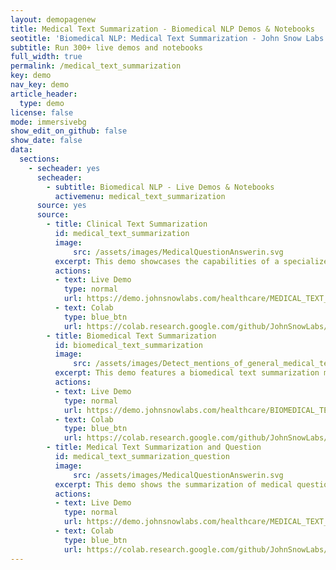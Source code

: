 ```yaml
---
layout: demopagenew
title: Medical Text Summarization - Biomedical NLP Demos & Notebooks
seotitle: 'Biomedical NLP: Medical Text Summarization - John Snow Labs'
subtitle: Run 300+ live demos and notebooks
full_width: true
permalink: /medical_text_summarization
key: demo
nav_key: demo
article_header:
  type: demo
license: false
mode: immersivebg
show_edit_on_github: false
show_date: false
data:
  sections:  
    - secheader: yes
      secheader:
        - subtitle: Biomedical NLP - Live Demos & Notebooks
          activemenu: medical_text_summarization
      source: yes
      source:
        - title: Clinical Text Summarization
          id: medical_text_summarization
          image: 
              src: /assets/images/MedicalQuestionAnswerin.svg
          excerpt: This demo showcases the capabilities of a specialized summarization model that has been trained specifically for medical text.
          actions:
          - text: Live Demo
            type: normal
            url: https://demo.johnsnowlabs.com/healthcare/MEDICAL_TEXT_SUMMARIZATION/
          - text: Colab
            type: blue_btn
            url: https://colab.research.google.com/github/JohnSnowLabs/spark-nlp-workshop/blob/master/tutorials/Certification_Trainings/Healthcare/32.Medical_Text_Summarization.ipynb
        - title: Biomedical Text Summarization
          id: biomedical_text_summarization
          image: 
              src: /assets/images/Detect_mentions_of_general_medical_terms.svg
          excerpt: This demo features a biomedical text summarization model that can effectively summarize complex medical information into concise summaries.
          actions:
          - text: Live Demo
            type: normal
            url: https://demo.johnsnowlabs.com/healthcare/BIOMEDICAL_TEXT_SUMMARIZATION/
          - text: Colab
            type: blue_btn
            url: https://colab.research.google.com/github/JohnSnowLabs/spark-nlp-workshop/blob/master/tutorials/Certification_Trainings/Healthcare/32.Medical_Text_Summarization.ipynb         
        - title: Medical Text Summarization and Question
          id: medical_text_summarization_question
          image: 
              src: /assets/images/MedicalQuestionAnswerin.svg
          excerpt: This demo shows the summarization of medical questions and the generation of relevant summaries and questions.
          actions:
          - text: Live Demo
            type: normal
            url: https://demo.johnsnowlabs.com/healthcare/MEDICAL_TEXT_SUMMARIZATION_QA/
          - text: Colab
            type: blue_btn
            url: https://colab.research.google.com/github/JohnSnowLabs/spark-nlp-workshop/blob/master/tutorials/Certification_Trainings/Healthcare/32.Medical_Text_Summarization.ipynb           
---
```

